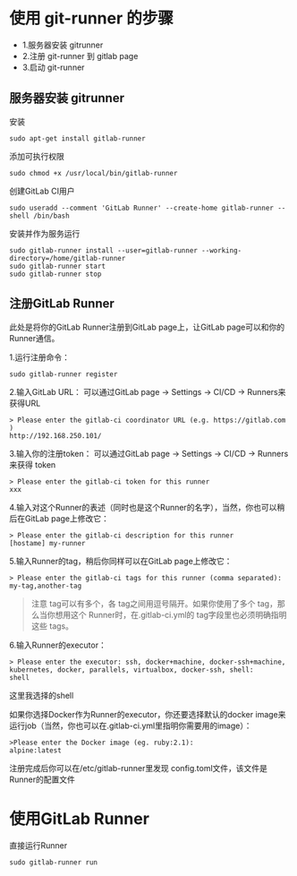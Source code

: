 
# 使用 git-runner 的步骤

- 1.服务器安装 gitrunner
- 2.注册 git-runner 到 gitlab page
- 3.启动 git-runner



## 服务器安装 gitrunner

安装
```
sudo apt-get install gitlab-runner
```

添加可执行权限
```
sudo chmod +x /usr/local/bin/gitlab-runner
```

创建GitLab CI用户
```
sudo useradd --comment 'GitLab Runner' --create-home gitlab-runner --shell /bin/bash
```

安装并作为服务运行
```
sudo gitlab-runner install --user=gitlab-runner --working-directory=/home/gitlab-runner
sudo gitlab-runner start
sudo gitlab-runner stop
```

## 注册GitLab Runner

此处是将你的GitLab Runner注册到GitLab page上，让GitLab page可以和你的Runner通信。

1.运行注册命令：
```
sudo gitlab-runner register
```

2.输入GitLab URL： 
可以通过GitLab page -> Settings -> CI/CD -> Runners来获得URL
```
> Please enter the gitlab-ci coordinator URL (e.g. https://gitlab.com )
http://192.168.250.101/
```

3.输入你的注册token：
可以通过GitLab page -> Settings -> CI/CD -> Runners来获得 token
```
> Please enter the gitlab-ci token for this runner  
xxx
```

4.输入对这个Runner的表述（同时也是这个Runner的名字），当然，你也可以稍后在GitLab page上修改它：

```
> Please enter the gitlab-ci description for this runner  
[hostame] my-runner
```

5.输入Runner的tag，稍后你同样可以在GitLab page上修改它：
```
> Please enter the gitlab-ci tags for this runner (comma separated):
my-tag,another-tag
```
> 注意 tag可以有多个，各 tag之间用逗号隔开。如果你使用了多个 tag，那么当你想用这个 Runner时，在.gitlab-ci.yml的 tag字段里也必须明确指明这些 tags。

6.输入Runner的executor：
```
> Please enter the executor: ssh, docker+machine, docker-ssh+machine, kubernetes, docker, parallels, virtualbox, docker-ssh, shell:
shell
```
这里我选择的shell

如果你选择Docker作为Runner的executor，你还要选择默认的docker image来运行job（当然，你也可以在.gitlab-ci.yml里指明你需要用的image）：
```
>Please enter the Docker image (eg. ruby:2.1):
alpine:latest
```


注册完成后你可以在/etc/gitlab-runner里发现 config.toml文件，该文件是Runner的配置文件


# 使用GitLab Runner

直接运行Runner
```
sudo gitlab-runner run
```

